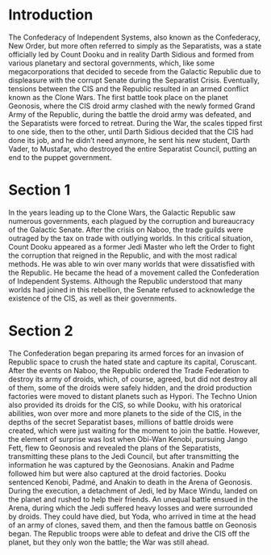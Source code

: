 # Introduction

The Confederacy of Independent Systems, also known as the Confederacy, New Order, but more often referred to simply as the Separatists, was a state officially led by Count Dooku and in reality Darth Sidious and formed from various planetary and sectoral governments, which, like some megacorporations that decided to secede from the Galactic Republic due to displeasure with the corrupt Senate during the Separatist Crisis.
Eventually, tensions between the CIS and the Republic resulted in an armed conflict known as the Clone Wars.
The first battle took place on the planet Geonosis, where the CIS droid army clashed with the newly formed Grand Army of the Republic, during the battle the droid army was defeated, and the Separatists were forced to retreat.
During the War, the scales tipped first to one side, then to the other, until Darth Sidious decided that the CIS had done its job, and he didn’t need anymore, he sent his new student, Darth Vader, to Mustafar, who destroyed the entire Separatist Council, putting an end to the puppet government.

# Section 1

In the years leading up to the Clone Wars, the Galactic Republic saw numerous governments, each plagued by the corruption and bureaucracy of the Galactic Senate.
After the crisis on Naboo, the trade guilds were outraged by the tax on trade with outlying worlds.
In this critical situation, Count Dooku appeared as a former Jedi Master who left the Order to fight the corruption that reigned in the Republic, and with the most radical methods.
He was able to win over many worlds that were dissatisfied with the Republic.
He became the head of a movement called the Confederation of Independent Systems.
Although the Republic understood that many worlds had joined in this rebellion, the Senate refused to acknowledge the existence of the CIS, as well as their governments.

# Section 2

The Confederation began preparing its armed forces for an invasion of Republic space to crush the hated state and capture its capital, Coruscant.
After the events on Naboo, the Republic ordered the Trade Federation to destroy its army of droids, which, of course, agreed, but did not destroy all of them, some of the droids were safely hidden, and the droid production factories were moved to distant planets such as Hypori.
The Techno Union also provided its droids for the CIS, so while Dooku, with his oratorical abilities, won over more and more planets to the side of the CIS, in the depths of the secret Separatist bases, millions of battle droids were created, which were just waiting for the moment to join the battle.
However, the element of surprise was lost when Obi-Wan Kenobi, pursuing Jango Fett, flew to Geonosis and revealed the plans of the Separatists, transmitting these plans to the Jedi Council, but after transmitting the information he was captured by the Geonosians.
Anakin and Padme followed him but were also captured at the droid factories.
Dooku sentenced Kenobi, Padmé, and Anakin to death in the Arena of Geonosis.
During the execution, a detachment of Jedi, led by Mace Windu, landed on the planet and rushed to help their friends.
An unequal battle ensued in the Arena, during which the Jedi suffered heavy losses and were surrounded by droids.
They could have died, but Yoda, who arrived in time at the head of an army of clones, saved them, and then the famous battle on Geonosis began.
The Republic troops were able to defeat and drive the CIS off the planet, but they only won the battle; the War was still ahead.
